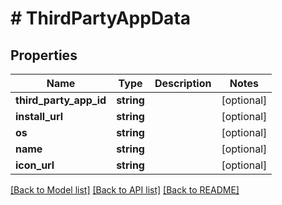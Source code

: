 # # ThirdPartyAppData

## Properties

Name | Type | Description | Notes
------------ | ------------- | ------------- | -------------
**third_party_app_id** | **string** |  | [optional]
**install_url** | **string** |  | [optional]
**os** | **string** |  | [optional]
**name** | **string** |  | [optional]
**icon_url** | **string** |  | [optional]

[[Back to Model list]](../../README.md#models) [[Back to API list]](../../README.md#endpoints) [[Back to README]](../../README.md)
